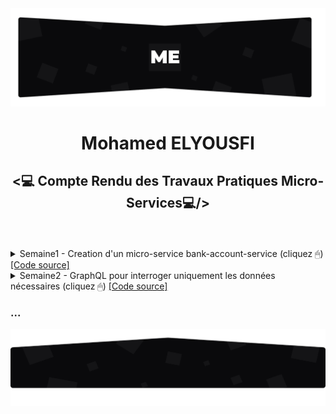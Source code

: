 <img src="./Images/topo_readme.jpg"/>
<h1 align="center">Mohamed ELYOUSFI</h1>
<h2 align="center"><💻 Compte Rendu des Travaux Pratiques Micro-Services💻/></h2><br><br>

<details>
    <summary>Semaine1 - Creation d'un micro-service bank-account-service (cliquez  🖱) <a href="https://github.com/ElyousfiMohamed/Micro-Services-avec-Spring-Cloud/tree/master/Semaine%201/bank-account-service"> [Code source]</a></summary>
    <p>
        <h3>Entities</h3>
        <h5>- Entity BankAccount</h5>
        <img src="./Semaine 1/Images/Screenshot_1.png" width="700"/>
	<h5>- Enum AccountType</h5>
        <img src="./Semaine 1/Images/Screenshot_2.png" width="700"/>
	<h3>Repositories</h3>
        <h5>- BankAccount Repository</h5>
        <img src="./Semaine 1/Images/Screenshot_3.png" width="700"/>
  <h3>Dto</h3>
        <h5>- BankAccount Dto</h5>
        <img src="./Semaine 1/Images/Screenshot_4.png" width="700"/>
  <h3>Mapper</h3>
        <h5>- BankAccount Mapper</h5>
        <img src="./Semaine 1/Images/Screenshot_5.png" width="700"/>
        <img src="./Semaine 1/Images/Screenshot_6.png" width="700"/>
  <h3>Exception</h3>
        <h5>- BankAccountNotFound Exception</h5>
        <img src="./Semaine 1/Images/Screenshot_7.png" width="700"/>
	<h3>Services</h3>
	<h5>- Service BankAccount</h5>
        <img src="./Semaine 1/Images/Screenshot_8.png" width="700"/>
  <h5>- Implementation</h5>
        <img src="./Semaine 1/Images/Screenshot_9.png" width="700"/>
        <img src="./Semaine 1/Images/Screenshot_10.png" width="700"/>
	<h3>Controllers</h3>
        <h5>- BankAccount Controller</h5>
        <img src="./Semaine 1/Images/Screenshot_11.png" width="700"/>
	<h3>Insertion données de test</h3>
        <img src="./Semaine 1/Images/Screenshot_12.png" width="700"/>
	<img src="./Semaine 1/Images/Screenshot_19.png" width="700"/>
  <h3>Documentation Swagger</h3>
        <img src="./Semaine 1/Images/Screenshot_13.png" width="700"/>
	<h3>API (postman)</h3>
        <h5>- getAllBankAccounts</h5>
        <img src="./Semaine 1/Images/Screenshot_14.png" width="700"/>
        <h5>- getBankAccountById</h5>
        <img src="./Semaine 1/Images/Screenshot_15.png" width="700"/>
        <h5>- addBankAccount</h5>
        <img src="./Semaine 1/Images/Screenshot_18.png" width="700"/>
        <h5>- updateBankAccount</h5>
        <img src="./Semaine 1/Images/Screenshot_17.png" width="700"/>
        <h5>- deleteBankAccount</h5>
        <img src="./Semaine 1/Images/Screenshot_16.png" width="700"/>
    </p>
</details>

<details>
    <summary>Semaine2 - GraphQL pour interroger uniquement les données nécessaires (cliquez  🖱) <a href="https://github.com/ElyousfiMohamed/Micro-Services-avec-Spring-Cloud/tree/master/Semaine%202/bank-account-service"> [Code source]</a></summary>
    <p>
        <h3>Type BankAccount</h3>
        <img src="./Semaine 2/Images/Screenshot_3.png" width="700"/>
	<h3>Queries (GET)</h3>
        <img src="./Semaine 2/Images/Screenshot_1.png" width="700"/>
	<h3>Mutations (POST/PUT/DELETE)</h3>
        <img src="./Semaine 2/Images/Screenshot_2.png" width="700"/>
	<h3>Controlleur GraphQL</h3>
	<h5>- Queries</h5>
        <img src="./Semaine 2/Images/Screenshot_4.png" width="700"/>
	<h5>- Mutations</h5>
        <img src="./Semaine 2/Images/Screenshot_5.png" width="700"/>
	<h3>Tests</h3>
	<img src="./Semaine 2/Images/Screenshot_18.png" width="700"/>
	<img src="./Semaine 2/Images/Screenshot_19.png" width="700"/>
	<h3>OneToMany/ManyToOne => Custumer et BankAccount </h3>
	<h5>- Entity Customer</h5>
	<img src="./Semaine 2/Images/Screenshot_20.png" width="700"/>
	<h5>- Entity BankAccount</h5>
	<img src="./Semaine 2/Images/Screenshot_21.png" width="700"/>
	<h5>- REST Controller</h5>
	<img src="./Semaine 2/Images/Screenshot_6.png" width="700"/>
	<h5>- GraphQL Controller</h5>
	<img src="./Semaine 2/Images/Screenshot_7.png" width="700"/>
	<h5>- Interface Customer Service</h5>
	<img src="./Semaine 2/Images/Screenshot_9.png" width="700"/>
	<h5>- Implementation</h5>
	<img src="./Semaine 2/Images/Screenshot_10.png" width="700"/>
	<img src="./Semaine 2/Images/Screenshot_11.png" width="700"/>
	<h5>- CustomerNotFoundException</h5>
	<img src="./Semaine 2/Images/Screenshot_12.png" width="700"/>
	<h3>M-a-j Queries et Mutations</h3>
	<img src="./Semaine 2/Images/Screenshot_22.png" width="700"/>
	<h3>Type Customer</h3>
        <img src="./Semaine 2/Images/Screenshot_23.png" width="700"/>
	<h3>Tests</h3>
	<img src="./Semaine 2/Images/Screenshot_13.png" width="700"/>
	<img src="./Semaine 2/Images/Screenshot_14.png" width="700"/>
	<img src="./Semaine 2/Images/Screenshot_16.png" width="700"/>
	<img src="./Semaine 2/Images/Screenshot_17.png" width="700"/>
    </p>
</details>
<h3>...</h3>
<img src="./Images/rodape_readme.jpg" alt="Art for footer readme.md" />
